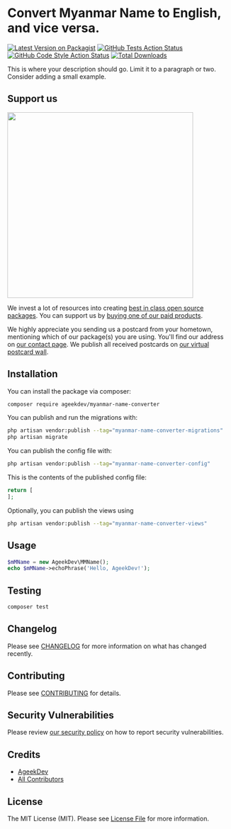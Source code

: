 # Convert Myanmar Name to English, and vice versa.

[![Latest Version on Packagist](https://img.shields.io/packagist/v/ageekdev/myanmar-name-converter.svg?style=flat-square)](https://packagist.org/packages/ageekdev/myanmar-name-converter)
[![GitHub Tests Action Status](https://img.shields.io/github/actions/workflow/status/ageekdev/myanmar-name-converter/run-tests.yml?branch=main&label=tests&style=flat-square)](https://github.com/ageekdev/myanmar-name-converter/actions?query=workflow%3Arun-tests+branch%3Amain)
[![GitHub Code Style Action Status](https://img.shields.io/github/actions/workflow/status/ageekdev/myanmar-name-converter/fix-php-code-style-issues.yml?branch=main&label=code%20style&style=flat-square)](https://github.com/ageekdev/myanmar-name-converter/actions?query=workflow%3A"Fix+PHP+code+style+issues"+branch%3Amain)
[![Total Downloads](https://img.shields.io/packagist/dt/ageekdev/myanmar-name-converter.svg?style=flat-square)](https://packagist.org/packages/ageekdev/myanmar-name-converter)

This is where your description should go. Limit it to a paragraph or two. Consider adding a small example.

## Support us

[<img src="https://github-ads.s3.eu-central-1.amazonaws.com/myanmar-name-converter.jpg?t=1" width="419px" />](https://spatie.be/github-ad-click/myanmar-name-converter)

We invest a lot of resources into creating [best in class open source packages](https://spatie.be/open-source). You can support us by [buying one of our paid products](https://spatie.be/open-source/support-us).

We highly appreciate you sending us a postcard from your hometown, mentioning which of our package(s) you are using. You'll find our address on [our contact page](https://spatie.be/about-us). We publish all received postcards on [our virtual postcard wall](https://spatie.be/open-source/postcards).

## Installation

You can install the package via composer:

```bash
composer require ageekdev/myanmar-name-converter
```

You can publish and run the migrations with:

```bash
php artisan vendor:publish --tag="myanmar-name-converter-migrations"
php artisan migrate
```

You can publish the config file with:

```bash
php artisan vendor:publish --tag="myanmar-name-converter-config"
```

This is the contents of the published config file:

```php
return [
];
```

Optionally, you can publish the views using

```bash
php artisan vendor:publish --tag="myanmar-name-converter-views"
```

## Usage

```php
$mMName = new AgeekDev\MMName();
echo $mMName->echoPhrase('Hello, AgeekDev!');
```

## Testing

```bash
composer test
```

## Changelog

Please see [CHANGELOG](CHANGELOG.md) for more information on what has changed recently.

## Contributing

Please see [CONTRIBUTING](CONTRIBUTING.md) for details.

## Security Vulnerabilities

Please review [our security policy](../../security/policy) on how to report security vulnerabilities.

## Credits

- [AgeekDev](https://github.com/AgeekDev)
- [All Contributors](../../contributors)

## License

The MIT License (MIT). Please see [License File](LICENSE.md) for more information.

